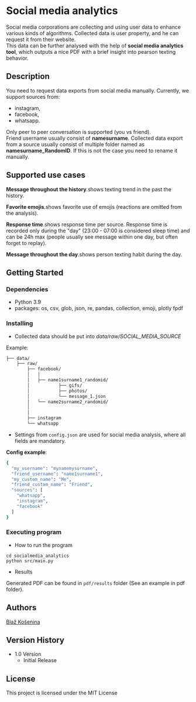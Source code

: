 # Social media analytics 

Social media corporations are collecting and using user data to enhance various kinds of algorithms.
Collected data is user property, and he can request it from their website.   
This data can be further analysed
with the help of __social media analytics tool__, which outputs a nice PDF with a brief insight into 
pearson texting behavior.


## Description
You need to request data exports from social media manually. Currently, we support sources from:
* instagram, 
* facebook, 
* whatsapp.


Only peer to peer conversation is supported (you vs friend).  
Friend username usually consist of __namesurname__. Collected data export from a source usually consist of 
multiple folder named as __namesurname_RandomID__. If this is not the case you need to rename it manually.

## Supported use cases
**Message throughout the history**.shows texting trend in the past the history.

**Favorite emojis**.shows favorite use of emojis (reactions are omitted from the analysis).

**Response time**.shows response time per source. Response time is recorded only during the "day" (23:00 - 07:00 is considered sleep time) and can be 24h max
(people usually see message within one day, but often forget to replay).

**Message throughout the day**.shows person texting habit during the day.

## Getting Started


### Dependencies

* Python 3.9
* packages: os, csv, glob, json, re, pandas, collection, emoji, plotly fpdf


### Installing

* Collected data should be put into _data/raw/*SOCIAL_MEDIA_SOURCE*_


Example:
```bash
├── data/
    ├── raw/
        ├── facebook/
        │   │
        │   ├── name1surname1_randomid/
        │           ├── gifs/
        │           ├── photos/
        │           └── message_1.json
        │   └── name2surname2_randomid/
        │
        │
        ├── instagram
        └── whatsapp

```

* Settings from `config.json` are used for social media analysis, where all fields are mandatory.

**Config example**:
```bash
{
  "my_username": "mynamemysurname",
  "friend_username": "name1surname1",
  "my_custom_name": "Me",
  "friend_custom_name": "Friend",
  "sources": [
    "whatsapp",
    "instagram",
    "facebook"
  ]
}

```
### Executing program

* How to run the program
```
cd socialmedia_analytics
python src/main.py
```

* Results

Generated PDF can be found in `pdf/results` folder (See an example in pdf folder).

## Authors

[Blaž Košenina](https://si.linkedin.com/in/blaz-kosenina)

## Version History

* 1.0 Version
    * Initial Release

## License

This project is licensed under the MIT License

